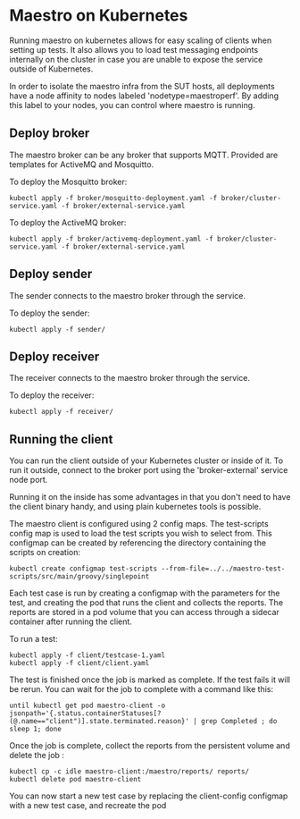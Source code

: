 # Maestro on Kubernetes

Running maestro on kubernetes allows for easy scaling of clients when setting up tests. It also
allows you to load test messaging endpoints internally on the cluster in case you are unable to
expose the service outside of Kubernetes.

In order to isolate the maestro infra from the SUT hosts, all deployments have a node affinity to
nodes labeled 'nodetype=maestroperf'. By adding this label to your nodes, you can control where
maestro is running.

## Deploy broker

The maestro broker can be any broker that supports MQTT. Provided are templates for ActiveMQ and
Mosquitto.

To deploy the Mosquitto broker:

    kubectl apply -f broker/mosquitto-deployment.yaml -f broker/cluster-service.yaml -f broker/external-service.yaml

To deploy the ActiveMQ broker:

    kubectl apply -f broker/activemq-deployment.yaml -f broker/cluster-service.yaml -f broker/external-service.yaml


## Deploy sender

The sender connects to the maestro broker through the service.

To deploy the sender:

    kubectl apply -f sender/

## Deploy receiver

The receiver connects to the maestro broker through the service.

To deploy the receiver:

    kubectl apply -f receiver/

## Running the client

You can run the client outside of your Kubernetes cluster or inside of it. To run it outside,
connect to the broker port using the 'broker-external' service node port.

Running it on the inside has some advantages in that you don't need to have the client binary handy,
and using plain kubernetes tools is possible.

The maestro client is configured using 2 config maps. The test-scripts config map is used to load
the test scripts you wish to select from. This configmap can be created by referencing the directory
containing the scripts on creation:

    kubectl create configmap test-scripts --from-file=../../maestro-test-scripts/src/main/groovy/singlepoint

Each test case is run by creating a configmap with the parameters for the test, and creating the pod
that runs the client and collects the reports. The reports are stored in a pod volume that
you can access through a sidecar container after running the client.

To run a test:

    kubectl apply -f client/testcase-1.yaml
    kubectl apply -f client/client.yaml

The test is finished once the job is marked as complete. If the test fails it will be rerun. You can wait for the job to complete with a command like this:

    until kubectl get pod maestro-client -o jsonpath='{.status.containerStatuses[?(@.name=="client")].state.terminated.reason}' | grep Completed ; do sleep 1; done
    
Once the job is complete, collect the reports from the persistent volume and delete the job :

    kubectl cp -c idle maestro-client:/maestro/reports/ reports/
    kubectl delete pod maestro-client

You can now start a new test case by replacing the client-config configmap with a new test case, and
recreate the pod
